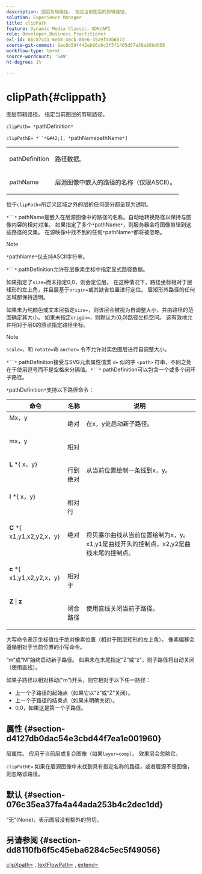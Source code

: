 ```yaml
---
description: 图层剪辑路径。 指定当前图层的剪辑路径。
solution: Experience Manager
title: clipPath
feature: Dynamic Media Classic，SDK/API
role: Developer,Business Practitioner
exl-id: 86c87cd1-6e08-40cb-80e6-35a9f49b6572
source-git-commit: 1ec8b59f442eb96c6c3f5f1405d57a38a86bd056
workflow-type: tm+mt
source-wordcount: '549'
ht-degree: 1%

---
```


# clipPath{#clippath}

图层剪辑路径。 指定当前图层的剪辑路径。

`clipPath= *`pathDefinition`*`

`clipPathE= *``*&#42;[, *`pathNamepathName`*]`

<table id="simpletable_275E2A5FAB804C6388BD110D2ACA3C82"> 
 <tr class="strow"> 
  <td class="stentry"> <p><span class="codeph"> <span class="varname"> pathDefinition</span> </span> </p> </td> 
  <td class="stentry"> <p>路径数据。 </p></td> 
 </tr> 
 <tr class="strow"> 
  <td class="stentry"> <p><span class="codeph"> <span class="varname"> pathName</span></span> </p> </td> 
  <td class="stentry"> <p>层源图像中嵌入的路径的名称（仅限ASCII）。 </p></td> 
 </tr> 
</table>

位于`clipPath=`所定义区域之外的层的任何部分都呈现为透明。

`*``*` pathName是嵌入在层源图像中的路径的名称。自动地转换路径以保持与图像内容的相对对准。 如果指定了多个`*`pathName`*`，则服务器会将图像剪辑到这些路径的交集。 在源映像中找不到的任何`*`pathName`*`都将被忽略。

>[!NOTE]
>
>`*`pathName`*`仅支持ASCII字符串。

`*``*` pathDefinition允许在层像素坐标中指定显式路径数据。

如果指定了`size=`而未指定0,0，则会定位层。 在这种情况下，路径坐标相对于层矩形的左上角，并且层基于`origin=`或其缺省位置进行定位。 层矩形外路径的任何区域都保持透明。

如果未为纯颜色或文本层指定`size=`，则该层会被视为自调整大小，并由路径的范围确定其大小。 如果未指定`origin=`，则默认为(0,0)路径坐标空间。 这有效地允许相对于层0的原点指定路径坐标。

>[!NOTE]
>
>`scale=`、和 `rotate=`命 `anchor=` 令不允许对实色图层进行自调整大小。

`*``*` pathDefinition接受与SVG元素属性值类 `d=` 似的字 `<path>` 符串，不同之处在于使用逗号而不是空格来分隔值。`*``*` pathDefinition可以包含一个或多个闭环子路径。

`*`pathDefinition`*`支持以下路径命令：

<table id="table_A74DD7A48B1C417D9D4BA46BECEAB981"> 
 <thead> 
  <tr> 
   <th class="entry"> <b> 命令</b> </th> 
   <th class="entry"> <b> 名称</b> </th> 
   <th class="entry"> <b> 说明</b> </th> 
  </tr> 
 </thead>
 <tbody> 
  <tr valign="top"> 
   <td> <b> </b> <span class="varname"> Mx，y</span> </td> 
   <td> <p> 绝对 </p> </td> 
   <td> <p> 在x，y处启动新子路径。 </p> </td> 
  </tr> 
  <tr valign="top"> 
   <td> <b> </b> <span class="varname"> mx，y</span> </td> 
   <td> <p> 相对 </p> </td> 
  </tr> 
  <tr valign="top"> 
   <td> <b> L</b> *{<span class="varname"> x，y</span>} </td> 
   <td> <p> 行到绝对 </p> </td> 
   <td> <p> 从当前位置绘制一条线到x，y。 </p> </td> 
  </tr> 
  <tr valign="top"> 
   <td> <b> l</b> *{<span class="varname"> x，y</span>} </td> 
   <td> <p> 相对行 </p> </td> 
  </tr> 
  <tr valign="top"> 
   <td> <b> C</b> *{<span class="varname"> x1,y1,x2,y2,x，y</span>} </td> 
   <td> <p> 绝对 </p> </td> 
   <td> <p> 将贝塞尔曲线从当前位置绘制为x，y。x1,y1是曲线开头的控制点，x2,y2是曲线末尾的控制点。 </p> </td> 
  </tr> 
  <tr valign="top"> 
   <td> <b> c</b> *{<span class="varname"> x1,y1,x2,y2,x，y</span>} </td> 
   <td> <p> 相对于 </p> </td> 
  </tr> 
  <tr valign="top"> 
   <td> <b> Z</b>  |  <b>z</b> </td> 
   <td> <p> 闭合路径 </p> </td> 
   <td> <p> 使用直线关闭当前子路径。 </p> </td> 
  </tr> 
 </tbody> 
</table>

大写命令表示坐标值位于绝对像素位置（相对于图层矩形的左上角）。 像素偏移会遵循相对于当前位置的小写命令。

“m”或“M”始终启动新子路径。 如果未在末尾指定“Z”或“z”，则子路径将自动关闭（使用直线）。

如果子路径以相对移动(“m”)开头，则它相对于以下任一路径：

* 上一个子路径的起始点（如果它以“z”或“Z”关闭）。
* 上一个子路径的结束点（如果未明确关闭）。
* 0,0，如果这是第一个子路径。

## 属性 {#section-d4127db0dac54e3cbd44f7ea1e001960}

层属性。 应用于当前层或复合图像（如果`layer=comp`）。 效果层会忽略它。

`clipPathE=` 如果在层源图像中未找到具有指定名称的路径，或者层源不是图像，则忽略该路径。

## 默认 {#section-076c35ea37fa4a44ada253b4c2dec1dd}

“无”(None)，表示图层没有额外的剪切。

## 另请参阅 {#section-dd8110fb6f5c45eba6284c5ec5f49056}

[clipXpath=](../../../../../is-api/http-ref/image-serving-api-ref/c-http-protocol-reference/c-command-reference/r-clipxpath.md#reference-17e5e4da3e044943af8f963f58a45f53) ,  [textFlowPath=](../../../../../is-api/http-ref/image-serving-api-ref/c-http-protocol-reference/c-command-reference/r-textflowpath.md#reference-0b8d9493d71342f0b6a64a6d221584ef) ,  [extend=](../../../../../is-api/http-ref/image-serving-api-ref/c-http-protocol-reference/c-command-reference/r-extend.md#reference-7e9156beb285459d830e2d56782a74ac)
